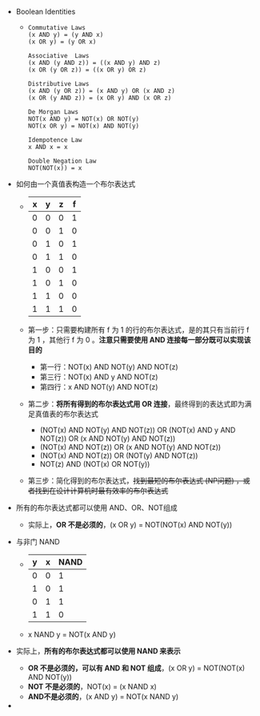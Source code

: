 - Boolean Identities

  - ```
    Commutative Laws
    (x AND y) = (y AND x)
    (x OR y) = (y OR x)
    
    Associative  Laws
    (x AND (y AND z)) = ((x AND y) AND z)
    (x OR (y OR z)) = ((x OR y) OR z)
    
    Distributive Laws
    (x AND (y OR z)) = (x AND y) OR (x AND z)
    (x OR (y AND z)) = (x OR y) AND (x OR z)
    
    De Morgan Laws
    NOT(x AND y) = NOT(x) OR NOT(y)
    NOT(x OR y) = NOT(x) AND NOT(y)
    
    Idempotence Law
    x AND x = x
    
    Double Negation Law
    NOT(NOT(x)) = x
    ```

- 如何由一个真值表构造一个布尔表达式

  - | x    | y    | z    | f    |
    | ---- | ---- | ---- | ---- |
    | 0    | 0    | 0    | 1    |
    | 0    | 0    | 1    | 0    |
    | 0    | 1    | 0    | 1    |
    | 0    | 1    | 1    | 0    |
    | 1    | 0    | 0    | 1    |
    | 1    | 0    | 1    | 0    |
    | 1    | 1    | 0    | 0    |
    | 1    | 1    | 1    | 0    |

  - 第一步：只需要构建所有 f 为 1 的行的布尔表达式，是的其只有当前行 f 为 1 ，其他行 f 为 0 。**注意只需要使用 AND 连接每一部分既可以实现该目的**

    - 第一行：NOT(x) AND NOT(y) AND NOT(z)
    - 第三行：NOT(x) AND y AND NOT(z)
    - 第四行：x AND NOT(y) AND NOT(z)

  - 第二步：**将所有得到的布尔表达式用 OR 连接**，最终得到的表达式即为满足真值表的布尔表达式

    - (NOT(x) AND NOT(y) AND NOT(z)) OR (NOT(x) AND y AND NOT(z)) OR (x AND NOT(y) AND NOT(z))
    - (NOT(x) AND NOT(z)) OR (x AND NOT(y) AND NOT(z))
    - (NOT(x) AND NOT(z)) OR (NOT(y) AND NOT(z))
    - NOT(z) AND (NOT(x) OR NOT(y))

  - 第三步：简化得到的布尔表达式，~~找到最短的布尔表达式 (NP问题) ，或者找到在设计计算机时最有效率的布尔表达式~~

- 所有的布尔表达式都可以使用 AND、OR、NOT组成

  - 实际上，**OR 不是必须的**，(x OR y) = NOT(NOT(x) AND NOT(y))

- 与非门 NAND

  - | y    | x    | NAND |
    | ---- | ---- | ---- |
    | 0    | 0    | 1    |
    | 1    | 0    | 1    |
    | 0    | 1    | 1    |
    | 1    | 1    | 0    |

  - x NAND y = NOT(x AND y)

- 实际上，**所有的布尔表达式都可以使用 NAND 来表示**

  - **OR 不是必须的，可以有 AND 和 NOT 组成**，(x OR y) = NOT(NOT(x) AND NOT(y))
  - **NOT 不是必须的**，NOT(x) = (x NAND x)
  - **AND不是必须的**，(x AND y) = NOT(x NAND y)

- 

